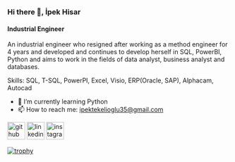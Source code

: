 ### Hi there 👋, İpek Hisar
#### Industrial Engineer
An industrial engineer who resigned after working as a method engineer for 4 years and developed and continues to develop herself in SQL, PowerBI, Python and aims to work in the fields of data analyst, business analyst and databases.

Skills: SQL, T-SQL, PowerPI, Excel, Visio, ERP(Oracle, SAP), Alphacam, Autocad

- 🌱 I’m currently learning Python 
- 📫 How to reach me: ipektekelioglu35@gmail.com 


[<img src='https://cdn.jsdelivr.net/npm/simple-icons@3.0.1/icons/github.svg' alt='github' height='40'>](https://github.com/ipekhisr)  [<img src='https://cdn.jsdelivr.net/npm/simple-icons@3.0.1/icons/linkedin.svg' alt='linkedin' height='40'>](https://www.linkedin.com/in/https://www.linkedin.com/in/ipek-hisar-4762ba233//)  [<img src='https://cdn.jsdelivr.net/npm/simple-icons@3.0.1/icons/instagram.svg' alt='instagram' height='40'>](https://www.instagram.com/wayswithus/)  

[![trophy](https://github-profile-trophy.vercel.app/?username=ipekhisr)](https://github.com/ryo-ma/github-profile-trophy)

